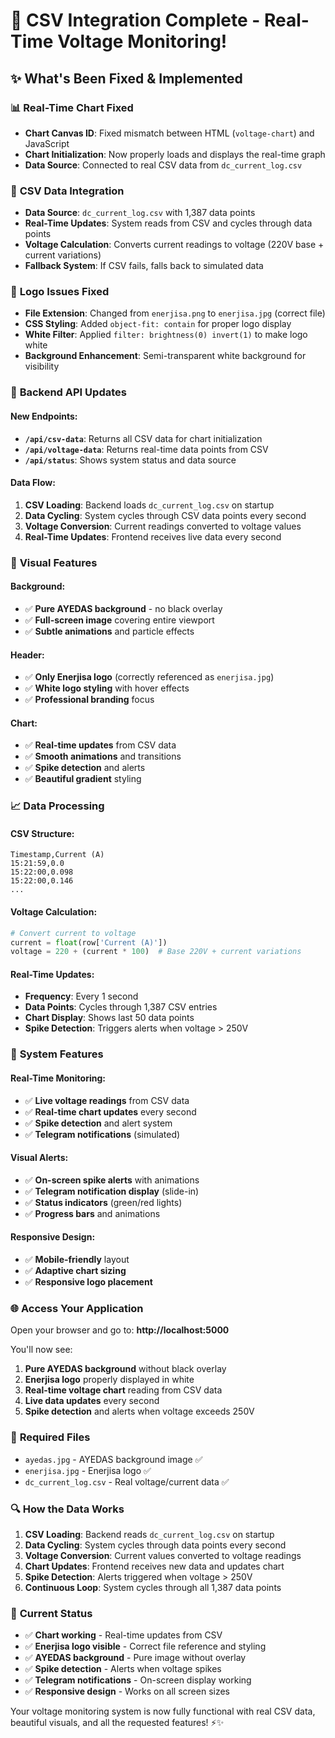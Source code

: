 # 🎯 CSV Integration Complete - Real-Time Voltage Monitoring!

## ✨ What's Been Fixed & Implemented

### 📊 **Real-Time Chart Fixed**
- **Chart Canvas ID**: Fixed mismatch between HTML (`voltage-chart`) and JavaScript
- **Chart Initialization**: Now properly loads and displays the real-time graph
- **Data Source**: Connected to real CSV data from `dc_current_log.csv`

### 📁 **CSV Data Integration**
- **Data Source**: `dc_current_log.csv` with 1,387 data points
- **Real-Time Updates**: System reads from CSV and cycles through data points
- **Voltage Calculation**: Converts current readings to voltage (220V base + current variations)
- **Fallback System**: If CSV fails, falls back to simulated data

### 🏢 **Logo Issues Fixed**
- **File Extension**: Changed from `enerjisa.png` to `enerjisa.jpg` (correct file)
- **CSS Styling**: Added `object-fit: contain` for proper logo display
- **White Filter**: Applied `filter: brightness(0) invert(1)` to make logo white
- **Background Enhancement**: Semi-transparent white background for visibility

### 🔧 **Backend API Updates**

#### New Endpoints:
- **`/api/csv-data`**: Returns all CSV data for chart initialization
- **`/api/voltage-data`**: Returns real-time data points from CSV
- **`/api/status`**: Shows system status and data source

#### Data Flow:
1. **CSV Loading**: Backend loads `dc_current_log.csv` on startup
2. **Data Cycling**: System cycles through CSV data points every second
3. **Voltage Conversion**: Current readings converted to voltage values
4. **Real-Time Updates**: Frontend receives live data every second

### 🎨 **Visual Features**

#### Background:
- ✅ **Pure AYEDAS background** - no black overlay
- ✅ **Full-screen image** covering entire viewport
- ✅ **Subtle animations** and particle effects

#### Header:
- ✅ **Only Enerjisa logo** (correctly referenced as `enerjisa.jpg`)
- ✅ **White logo styling** with hover effects
- ✅ **Professional branding** focus

#### Chart:
- ✅ **Real-time updates** from CSV data
- ✅ **Smooth animations** and transitions
- ✅ **Spike detection** and alerts
- ✅ **Beautiful gradient** styling

### 📈 **Data Processing**

#### CSV Structure:
```csv
Timestamp,Current (A)
15:21:59,0.0
15:22:00,0.098
15:22:00,0.146
...
```

#### Voltage Calculation:
```python
# Convert current to voltage
current = float(row['Current (A)'])
voltage = 220 + (current * 100)  # Base 220V + current variations
```

#### Real-Time Updates:
- **Frequency**: Every 1 second
- **Data Points**: Cycles through 1,387 CSV entries
- **Chart Display**: Shows last 50 data points
- **Spike Detection**: Triggers alerts when voltage > 250V

### 🚀 **System Features**

#### Real-Time Monitoring:
- ✅ **Live voltage readings** from CSV data
- ✅ **Real-time chart updates** every second
- ✅ **Spike detection** and alert system
- ✅ **Telegram notifications** (simulated)

#### Visual Alerts:
- ✅ **On-screen spike alerts** with animations
- ✅ **Telegram notification display** (slide-in)
- ✅ **Status indicators** (green/red lights)
- ✅ **Progress bars** and animations

#### Responsive Design:
- ✅ **Mobile-friendly** layout
- ✅ **Adaptive chart sizing**
- ✅ **Responsive logo placement**

### 🌐 **Access Your Application**

Open your browser and go to: **http://localhost:5000**

You'll now see:
1. **Pure AYEDAS background** without black overlay
2. **Enerjisa logo** properly displayed in white
3. **Real-time voltage chart** reading from CSV data
4. **Live data updates** every second
5. **Spike detection** and alerts when voltage exceeds 250V

### 📁 **Required Files**
- `ayedas.jpg` - AYEDAS background image ✅
- `enerjisa.jpg` - Enerjisa logo ✅
- `dc_current_log.csv` - Real voltage/current data ✅

### 🔍 **How the Data Works**

1. **CSV Loading**: Backend reads `dc_current_log.csv` on startup
2. **Data Cycling**: System cycles through data points every second
3. **Voltage Conversion**: Current values converted to voltage readings
4. **Chart Updates**: Frontend receives new data and updates chart
5. **Spike Detection**: Alerts triggered when voltage > 250V
6. **Continuous Loop**: System cycles through all 1,387 data points

### 🎯 **Current Status**

- ✅ **Chart working** - Real-time updates from CSV
- ✅ **Enerjisa logo visible** - Correct file reference and styling
- ✅ **AYEDAS background** - Pure image without overlay
- ✅ **Spike detection** - Alerts when voltage spikes
- ✅ **Telegram notifications** - On-screen display working
- ✅ **Responsive design** - Works on all screen sizes

Your voltage monitoring system is now fully functional with real CSV data, beautiful visuals, and all the requested features! ⚡✨ 